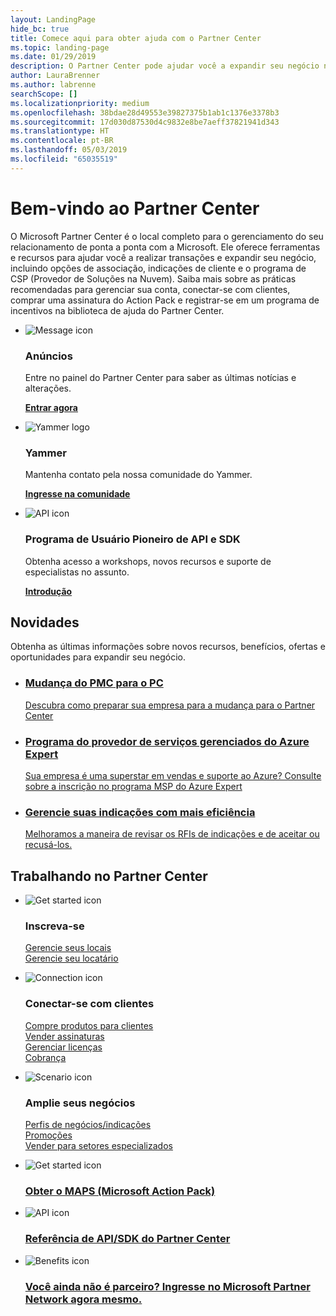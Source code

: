 ```yaml
---
layout: LandingPage
hide_bc: true
title: Comece aqui para obter ajuda com o Partner Center
ms.topic: landing-page
ms.date: 01/29/2019
description: O Partner Center pode ajudar você a expandir seu negócio no programa de CSP (Provedor de Soluções na Nuvem) da Microsoft. Configure sua conta, conecte-se com clientes, compre uma assinatura do Action Pack e encontre mais informações para parceiros nos programas de CSP e MPN. 
author: LauraBrenner
ms.author: labrenne
searchScope: []
ms.localizationpriority: medium
ms.openlocfilehash: 38bdae28d49553e39827375b1ab1c1376e3378b3
ms.sourcegitcommit: 17d030d87530d4c9832e8be7aeff37821941d343
ms.translationtype: HT
ms.contentlocale: pt-BR
ms.lasthandoff: 05/03/2019
ms.locfileid: "65035519"
---
```

# <a name="welcome-to-partner-center"></a>Bem-vindo ao Partner Center

O Microsoft Partner Center é o local completo para o gerenciamento do seu relacionamento de ponta a ponta com a Microsoft. Ele oferece ferramentas e recursos para ajudar você a realizar transações e expandir seu negócio, incluindo opções de associação, indicações de cliente e o programa de CSP (Provedor de Soluções na Nuvem). Saiba mais sobre as práticas recomendadas para gerenciar sua conta, conectar-se com clientes, comprar uma assinatura do Action Pack e registrar-se em um programa de incentivos na biblioteca de ajuda do Partner Center.


<ul id="products1" class="cardsF cols cols3 panelContent singlePanelContent">
    <li>
        <div class="cardSize">
            <div class="cardPadding">
                <div class="card">
                    <div class="cardImageOuter">
                        <div class="cardImage">
                            <img alt="Message icon" src="images/message-icon.png" data-linktype="external">
                        </div>
                    </div>
                    <div class="cardText">
                        <h3>Anúncios</h3>
                        <p>Entre no painel do Partner Center para saber as últimas notícias e alterações.</p>
                        <p><a href="https://partner.microsoft.com/pcv/announcements"><b>Entrar agora</b></a></p>
                    </div>
                </div>
            </div>
        </div>
    </li>
    <li>
        <div class="cardSize">
            <div class="cardPadding">
                <div class="card">
                    <div class="cardImageOuter">
                        <div class="cardImage">
                            <img alt="Yammer logo" src="images/yammer-logo.png" data-linktype="external">
                        </div>
                    </div>
                    <div class="cardText">
                        <h3>Yammer</h3>
                        <p>Mantenha contato pela nossa comunidade do Yammer.</p>
                        <p><a href="https://go.microsoft.com/fwlink/p/?linkid=851605"><b>Ingresse na comunidade</b></a></p>
                    </div>
                </div>
            </div>
        </div>
    </li>  
    <li>
        <div class="cardSize">
            <div class="cardPadding">
                <div class="card">
                    <div class="cardImageOuter">
                        <div class="cardImage">
                            <img alt="API icon" src="images/i_api.png" data-linktype="external">
                        </div>
                    </div>
                    <div class="cardText">
                        <h3>Programa de Usuário Pioneiro de API e SDK</h3>
                        <p>Obtenha acesso a workshops, novos recursos e suporte de especialistas no assunto.</p>
                        <p><a href="/partner-center/develop/early-adopter-program"><b>Introdução</b></a></p>
                    </div>
                </div>
            </div>
        </div>
    </li>    
</ul>

<h2>Novidades</h2>
<p>Obtenha as últimas informações sobre novos recursos, benefícios, ofertas e oportunidades para expandir seu negócio.</p>
<ul id="products1" class="cardsZ cols cols3 panelContent singlePanelContent">
    <li>
        <div class="cardSize">
            <div class="cardPadding">
                <div class="card">
                    <div class="cardText"><a href="/partner-center/move-pmc-pc-map">
                        <h3>Mudança do PMC para o PC</h3>
                        <p>Descubra como preparar sua empresa para a mudança para o Partner Center</p></a>
                    </div>
                </div>
            </div>
        </div>
    </li>
    <li>
        <div class="cardSize">
            <div class="cardPadding">
                <div class="card">
                    <div class="cardText"><a href="/partner-center/Azure-expert-msp">
                        <h3>Programa do provedor de serviços gerenciados do Azure Expert</h3>
                        <p>Sua empresa é uma superstar em vendas e suporte ao Azure? Consulte sobre a inscrição no programa MSP do Azure Expert</p></a>
                    </div>
                </div>
            </div>
        </div>
    </li>
    <li>
        <div class="cardSize">
            <div class="cardPadding">
                <div class="card">
                    <div class="cardText"><a href="/partner-center/responding-to-referrals#new-referrals">
                        <h3>Gerencie suas indicações com mais eficiência</h3>
                        <p>Melhoramos a maneira de revisar os RFIs de indicações e de aceitar ou recusá-los.</p></a>
                    </div>
                </div>
            </div>
        </div>
    </li>       
</ul>


<h2>Trabalhando no Partner Center</h2>

<ul id="products1" class="cardsC cols cols3 panelContent singlePanelContent">
    <li>
        <div class="cardSize">
            <div class="cardPadding">
                <div class="card">
                    <div class="cardImageOuter">
                        <div class="cardImage bgdAccent1">
                            <img alt="Get started icon" src="https://docs.microsoft.com/media/illustrations/sql-get-started-understand.svg" data-linktype="external">
                        </div>
                    </div>
                    <div class="cardText">
                        <h3>Inscreva-se</h3>
                        <p><a href="/partner-center/manage-locations">Gerencie seus locais</a><br /><a href="/partner-center/azure-active-directory-tenants-and-partner-center">Gerencie seu locatário</a></p>
                    </div>
                </div>
            </div>
        </div>
    </li>
    <li>
        <div class="cardSize">
            <div class="cardPadding">
                <div class="card">
                    <div class="cardImageOuter">
                        <div class="cardImage bgdAccent1">
                            <img alt="Connection icon" src="https://docs.microsoft.com/media/illustrations/virtualization-hperv-server-community.svg" data-linktype="external">
                        </div>
                    </div>
                    <div class="cardText">
                        <h3>Conectar-se com clientes</h3>
                        <p><a href="/partner-center/csp-offers">Compre produtos para clientes</a><br /><a href="/partner-center/customer-subscriptions">Vender assinaturas</a><br /><a href="/partner-center/assign-licenses-to-users">Gerenciar licenças</a><br /><a href="/partner-center/billing">Cobrança</a></p>
                    </div>
                </div>
            </div>
        </div>
    </li>
    <li>
        <div class="cardSize">
            <div class="cardPadding">
                <div class="card">
                    <div class="cardImageOuter">
                        <div class="cardImage bgdAccent1">
                            <img alt="Scenario icon" src="https://docs.microsoft.com/media/illustrations/biztalk-get-started-scenarios.svg" data-linktype="external">
                        </div>
                    </div>
                    <div class="cardText">
                        <h3>Amplie seus negócios</h3>
                        <p><a href="/partner-center/referrals">Perfis de negócios/indicações</a><br /><a href="/partner-center/promotions">Promoções</a><br /><a href="/partner-center/get-special-pricing-for-offers">Vender para setores especializados</a></p>
                    </div>
                </div>
            </div>
        </div>
    </li>
</ul>




<ul id="products2" class="cardsY cols cols3 panelContent singlePanelContent">
    <li>
        <div class="cardSize">
            <div class="cardPadding">
                <div class="card">
                    <div class="cardImageOuter">
                        <div class="cardImage bgdAccent1">
                            <img alt="Get started icon" src="https://docs.microsoft.com/media/common/i_get-started.svg" data-linktype="external">
                        </div>
                    </div>
                    <div class="cardText">
                        <h3><a href="/partner-center/mpn-get-action-pack">Obter o MAPS (Microsoft Action Pack)</a></h3>
                    </div>
                </div>
            </div>
        </div>
    </li>
    <li>
        <div class="cardSize">
            <div class="cardPadding">
                <div class="card">
                    <div class="cardImageOuter">
                        <div class="cardImage bgdAccent1">
                            <img alt="API icon" src="https://docs.microsoft.com/media/common/i_api-reference.svg" data-linktype="external">
                        </div>
                    </div>                
                    <div class="cardText">
                        <h3><a href="/partner-center/develop/">Referência de API/SDK do Partner Center</a></h3>
                    </div>
                </div>
            </div>
        </div>
    </li>
    <li>
        <div class="cardSize">
            <div class="cardPadding">
                <div class="card">
                    <div class="cardImageOuter">
                        <div class="cardImage bgdAccent1">
                            <img alt="Benefits icon" src="https://docs.microsoft.com//media/common/i_benefits.svg" data-linktype="external">
                        </div>
                    </div>
                    <div class="cardText">
                        <h3><a href="https://partners.microsoft.com/PartnerProgram/simplifiedenrollment.aspx">Você ainda não é parceiro? Ingresse no Microsoft Partner Network agora mesmo.</a></h3>
                    </div>
                </div>
            </div>
        </div>
    </li>    
</ul>


